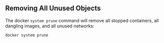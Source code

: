 ## Removing All Unused Objects
The docker `system prune` command will remove all stopped containers, all dangling images, and all unused networks:
```
docker system prune
```
